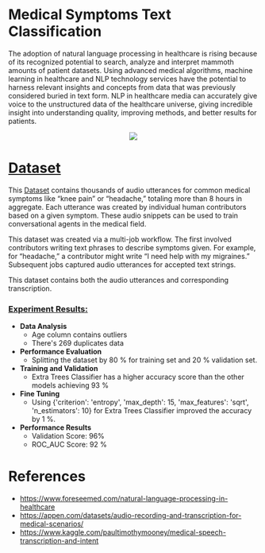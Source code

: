 # Medical Symptoms Text Classification
The adoption of natural language processing in healthcare is rising because of its recognized potential to search, analyze and interpret mammoth amounts of patient datasets. Using advanced medical algorithms, machine learning in healthcare and NLP technology services have the potential to harness relevant insights and concepts from data that was previously considered buried in text form. NLP in healthcare media can accurately give voice to the unstructured data of the healthcare universe, giving incredible insight into understanding quality, improving methods, and better results for patients.

<p align="center">
<img src="https://emerj.com/wp-content/uploads/2018/10/data-mining-medical-records-with-machine-learning-5-current-applications.png"/>
</p>



# [Dataset](https://archive.ics.uci.edu/ml/datasets/Early+stage+diabetes+risk+prediction+dataset.)
This [Dataset](https://www.kaggle.com/paultimothymooney/medical-speech-transcription-and-intent) contains thousands of audio utterances for common medical symptoms like “knee pain” or “headache,” totaling more than 8 hours in aggregate. Each utterance was created by individual human contributors based on a given symptom. These audio snippets can be used to train conversational agents in the medical field.

This dataset was created via a multi-job workflow. The first involved contributors writing text phrases to describe symptoms given. For example, for “headache,” a contributor might write “I need help with my migraines.” Subsequent jobs captured audio utterances for accepted text strings.

This dataset contains both the audio utterances and corresponding transcription. 

### [Experiment Results:](http://)
* **Data Analysis**
    * Age column contains outliers
    * There's 269 duplicates data
 * **Performance Evaluation**
    * Splitting the dataset by 80 % for training set and 20 % validation set.
 * **Training and Validation**
    * Extra Trees Classifier has a higher accuracy score than the other models achieving 93 %
 * **Fine Tuning**
    * Using  {'criterion': 'entropy', 'max_depth': 15, 'max_features': 'sqrt', 'n_estimators': 10} for Extra Trees Classifier improved the accuracy by 1 %.
 * **Performance Results**
    * Validation Score: 96%
    * ROC_AUC Score: 92 %
    

# References
* https://www.foreseemed.com/natural-language-processing-in-healthcare
* https://appen.com/datasets/audio-recording-and-transcription-for-medical-scenarios/
* https://www.kaggle.com/paultimothymooney/medical-speech-transcription-and-intent
